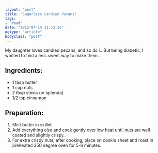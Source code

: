 ```yaml
---
layout: "post"
title: "Sugarless Candied Pecans"
tags: 
- "food"
date: "2012-07-14 11:53:36"
ogtype: "article"
bodyclass: "post"
---
```


My daughter loves candied pecans, and so do I.. But being diabetic, I wanted to find a less sweet way to make them..

Ingredients:
------------

- 1 tbsp butter
- 1 cup nuts
- 2 tbsp stevia (or splenda)
- 1/2 tsp cinnamon

Preparation:
------------

1. Melt butter in skillet.
2. Add everything else and cook gently over low heat until nuts are well coated and slightly crispy.
3. For extra crispy nuts, after cooking, place on cookie sheet and roast in preheated 350 degree oven for 5-6 minutes.